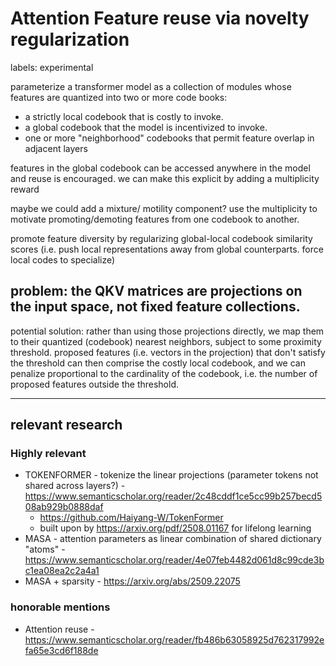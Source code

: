 # Attention Feature reuse via novelty regularization

labels: experimental

parameterize a transformer model as a collection of modules whose features are quantized into two or more code books:
* a strictly local codebook that is costly to invoke.
* a global codebook that the model is incentivized to invoke.
* one or more "neighborhood" codebooks that permit feature overlap in adjacent layers

features in the global codebook can be accessed anywhere in the model and reuse is encouraged. we can make this explicit by adding a multiplicity reward

maybe we could add a mixture/ motility component? use the multiplicity to motivate promoting/demoting features from one codebook to another.

promote feature diversity by regularizing global-local codebook similarity scores (i.e. push local representations away from global counterparts. force local codes to specialize)


## problem: the QKV matrices are projections on the input space, not fixed feature collections.

potential solution: rather than using those projections directly, we map them to their quantized (codebook) nearest neighbors, subject to some proximity threshold.
proposed features (i.e. vectors in the projection) that don't satisfy the threshold can then comprise the costly local codebook, 
and we can penalize proportional to the cardinality of the codebook, i.e. the number of proposed features outside the threshold.

--- 

## relevant research

### Highly relevant

* TOKENFORMER - tokenize the linear projections (parameter tokens not shared across layers?) - https://www.semanticscholar.org/reader/2c48cddf1ce5cc99b257becd508ab929b0888daf
  * https://github.com/Haiyang-W/TokenFormer
  * built upon by https://arxiv.org/pdf/2508.01167 for lifelong learning
* MASA - attention parameters as linear combination of shared dictionary "atoms" - https://www.semanticscholar.org/reader/4e07feb4482d061d8c99cde3bc1ea08ea2c2a4a1
* MASA + sparsity - https://arxiv.org/abs/2509.22075

### honorable mentions

* Attention reuse - https://www.semanticscholar.org/reader/fb486b63058925d762317992efa65e3cd6f188de
